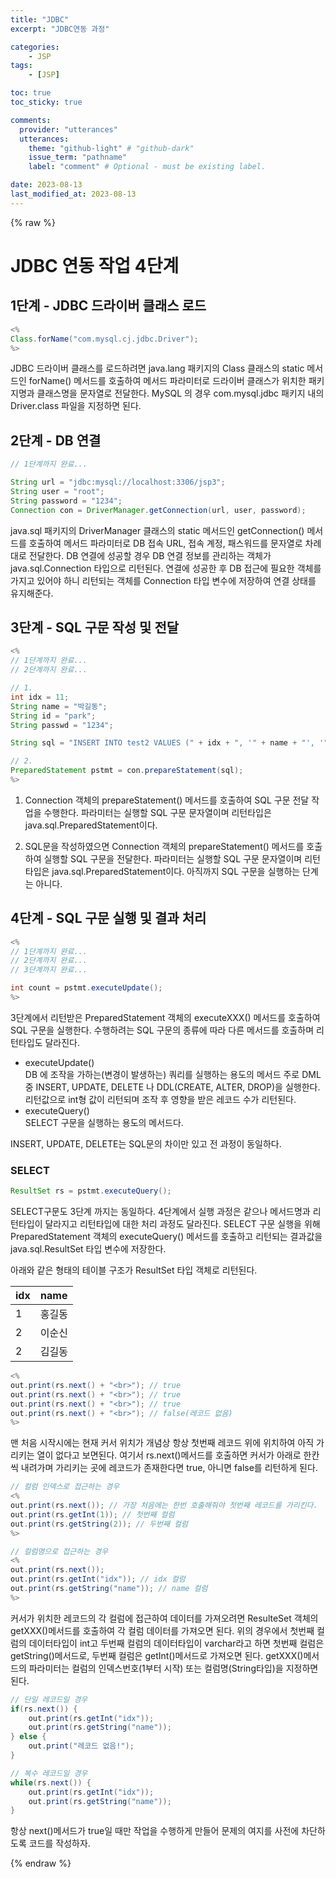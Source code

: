 ```yaml
---
title: "JDBC"
excerpt: "JDBC연동 과정"

categories:
    - JSP
tags:
    - [JSP]

toc: true
toc_sticky: true

comments:
  provider: "utterances"
  utterances:
    theme: "github-light" # "github-dark"
    issue_term: "pathname"
    label: "comment" # Optional - must be existing label.

date: 2023-08-13
last_modified_at: 2023-08-13
---
```

{% raw %}
# JDBC 연동 작업 4단계
## 1단계 - JDBC 드라이버 클래스 로드
```java
<%
Class.forName("com.mysql.cj.jdbc.Driver");
%>
```
JDBC 드라이버 클래스를 로드하려면 java.lang 패키지의 Class 클래스의 static 메서드인 forName() 메서드를 호출하여 메서드 파라미터로 드라이버 클래스가 위치한 패키지명과 클래스명을 문자열로 전달한다. MySQL 의 경우 com.mysql.jdbc 패키지 내의 Driver.class 파일을 지정하면 된다.

## 2단계 - DB 연결
```java
// 1단계까지 완료...

String url = "jdbc:mysql://localhost:3306/jsp3";
String user = "root";
String password = "1234";
Connection con = DriverManager.getConnection(url, user, password);
```
java.sql 패키지의 DriverManager 클래스의 static 메서드인 getConnection() 메서드를 호출하여 메서드 파라미터로 DB 접속 URL, 접속 계정, 패스워드를 문자열로 차례대로 전달한다. DB 연결에 성공할 경우 DB 연결 정보를 관리하는 객체가 java.sql.Connection 타입으로 리턴된다. 연결에 성공한 후 DB 접근에 필요한 객체를 가지고 있어야 하니 리턴되는 객체를 Connection 타입 변수에 저장하여 연결 상태를 유지해준다.

## 3단계 - SQL 구문 작성 및 전달
```java
<%
// 1단계까지 완료...
// 2단계까지 완료...

// 1.
int idx = 11;
String name = "박길동";
String id = "park";
String passwd = "1234";

String sql = "INSERT INTO test2 VALUES (" + idx + ", '" + name + "', '" + id + "', '" + passwd + "')";

// 2.
PreparedStatement pstmt = con.prepareStatement(sql);
%>
```
1. Connection 객체의 prepareStatement() 메서드를 호출하여 SQL 구문 전달 작업을 수행한다. 파라미터는 실행할 SQL 구문 문자열이며 리턴타입은 java.sql.PreparedStatement이다.  

2. SQL문을 작성하였으면 Connection 객체의 prepareStatement() 메서드를 호출하여 실행할 SQL 구문을 전달한다. 파라미터는 실행할 SQL 구문 문자열이며 리턴타입은 java.sql.PreparedStatement이다. 아직까지 SQL 구문을 실행하는 단계는 아니다.  

## 4단계 - SQL 구문 실행 및 결과 처리
```java
<%
// 1단계까지 완료...
// 2단계까지 완료...
// 3단계까지 완료...

int count = pstmt.executeUpdate();
%>
```

3단계에서 리턴받은 PreparedStatement 객체의 executeXXX() 메서드를 호출하여 SQL 구문을 실행한다. 수행하려는 SQL 구문의 종류에 따라 다른 메서드를 호출하며 리턴타입도 달라진다.  
  - executeUpdate()  
  DB 에 조작을 가하는(변경이 발생하는) 쿼리를 실행하는 용도의 메서드 주로 DML 중 INSERT, UPDATE, DELETE 나 DDL(CREATE, ALTER, DROP)을 실행한다. 리턴값으로 int형 값이 리턴되며 조작 후 영향을 받은 레코드 수가 리턴된다.  
  - executeQuery()  
  SELECT 구문을 실행하는 용도의 메서드다.  

INSERT, UPDATE, DELETE는 SQL문의 차이만 있고 전 과정이 동일하다. 

### SELECT
```java
ResultSet rs = pstmt.executeQuery();
```
SELECT구문도 3단계 까지는 동일하다. 4단계에서 실행 과정은 같으나 메서드명과 리턴타입이 달라지고 리턴타입에 대한 처리 과정도 달라진다. SELECT 구문 실행을 위해 PreparedStatement 객체의 executeQuery() 메서드를 호출하고 리턴되는 결과값을 java.sql.ResultSet 타입 변수에 저장한다.  

아래와 같은 형태의 테이블 구조가 ResultSet 타입 객체로 리턴된다.  

|idx|name|
|---|---|
|1|홍길동|
|2|이순신|
|2|김길동|

```java
<%
out.print(rs.next() + "<br>"); // true
out.print(rs.next() + "<br>"); // true
out.print(rs.next() + "<br>"); // true 
out.print(rs.next() + "<br>"); // false(레코드 없음)
%>
```

맨 처음 시작시에는 현재 커서 위치가 개념상 항상 첫번째 레코드 위에 위치하여 아직 가리키는 열이 없다고 보면된다. 여기서 rs.next()메서드를 호출하면 커서가 아래로 한칸씩 내려가며 가리키는 곳에 레코드가 존재한다면 true, 아니면 false를 리턴하게 된다.  

```java
// 컬럼 인덱스로 접근하는 경우
<%
out.print(rs.next()); // 가장 처음에는 한번 호출해줘야 첫번째 레코드를 가리킨다.
out.print(rs.getInt(1)); // 첫번째 컬럼
out.print(rs.getString(2)); // 두번째 컬럼
%>
```

```java
// 컬럼명으로 접근하는 경우
<%
out.print(rs.next());
out.print(rs.getInt("idx")); // idx 컬럼
out.print(rs.getString("name")); // name 컬럼
%>
```
커서가 위치한 레코드의 각 컬럼에 접근하여 데이터를 가져오려면 ResulteSet 객체의 getXXX()메서드를 호출하여 각 컬럼 데이터를 가져오면 된다. 위의 경우에서 첫번째 컬럼의 데이터타입이 int고 두번째 컬럼의 데이터타입이 varchar라고 하면 첫번째 컬럼은 getString()메서드로, 두번째 컬럼은 getInt()메서드로 가져오면 된다. getXXX()메서드의 파라미터는 컬럼의 인덱스번호(1부터 시작) 또는 컬럼명(String타입)을 지정하면 된다.  

```java
// 단일 레코드일 경우
if(rs.next()) {
    out.print(rs.getInt("idx"));
    out.print(rs.getString("name"));
} else {
    out.print("레코드 없음!");
}

// 복수 레코드일 경우
while(rs.next()) {
    out.print(rs.getInt("idx"));
    out.print(rs.getString("name"));
}
```
항상 next()메서드가 true일 때만 작업을 수행하게 만들어 문제의 여지를 사전에 차단하도록 코드를 작성하자.  

{% endraw %}

